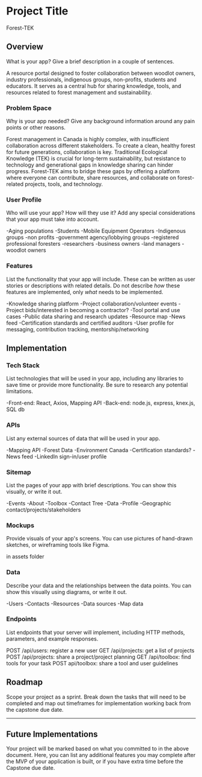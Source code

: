 # Project Title

Forest-TEK

## Overview

What is your app? Give a brief description in a couple of sentences.

A resource portal designed to foster collaboration between woodlot owners, industry professionals, indigenous groups, non-profits, students and educators. It serves as a central hub for sharing knowledge, tools, and resources related to forest management and sustainability.


### Problem Space

Why is your app needed? Give any background information around any pain points or other reasons.

Forest management in Canada is highly complex, with insufficient collaboration across different stakeholders. To create a clean, healthy forest for future generations, collaboration is key. Traditional Ecological Knowledge (TEK) is crucial for long-term sustainability, but resistance to technology and generational gaps in knowledge sharing can hinder progress. Forest-TEK aims to bridge these gaps by offering a platform where everyone can contribute, share resources, and collaborate on forest-related projects, tools, and technology.

<!-- Forest management is extremely complex and collaboration within the industry has been lacking in Canada for a long time. With everyone's goal being a clean, stable, healthy forest for the future- we can work together to realize these goals for generations to come. Traditional Ecological Knowledge (TEK) is a key factor in the complexities of forestry. Bridging acquired experience from land managers, retirees, private woodlot owners, indigenous elders is crucial for the long-term sustainability of Canadian forests- especially with climate change and our urgent need for climate solutions. Traditional knowledge holders often are resistant to change, and this is highly prevalent with forest tools and technology. Forest TEK is a space to allow collaboration between generations and support helping out our community, whether its sharing your knowledge, helping someone use a tool, doing land-surveys, assessing current forest health- everyone in our community has something to give and I hope to create a resource-focused tool that acts as a portal to enable these collaborations and learning opportunities and resources. This will include product reviews of paid services, interdependencies/data management strategy, public data sharing, research pooling, global forest trends and news, certification standards, political climates with forestry, conservation areas, indigenous lands, private lands open for public use, restoration projects, watershed/NGO operations and calls for volunteers, etc. If you have something to contribute: we want to provide an opportunity for you to contribute meaningfully (i.e student interviews with retired foresters, student development opportunities, family-run business support, contacting your local representatives, etc.) -->

### User Profile

Who will use your app? How will they use it? Add any special considerations that your app must take into account.

-Aging populations
-Students
-Mobile Equipment Operators
-Indigenous groups
-non profits
-government agency/lobbying groups
-registered professional foresters
-researchers
-business owners
-land managers
-woodlot owners

### Features

List the functionality that your app will include. These can be written as user stories or descriptions with related details. Do not describe _how_ these features are implemented, only _what_ needs to be implemented.

-Knowledge sharing platform
-Project collaboration/volunteer events
-Project bids/interested in becoming a contractor?
-Tool portal and use cases
-Public data sharing and research updates
-Resource map
-News feed
-Certification standards and certified auditors
-User profile for messaging, contribution tracking, mentorship/networking

## Implementation

### Tech Stack

List technologies that will be used in your app, including any libraries to save time or provide more functionality. Be sure to research any potential limitations.

-Front-end: React, Axios, Mapping API
-Back-end: node.js, express, knex.js, SQL db

### APIs

List any external sources of data that will be used in your app.

-Mapping API
-Forest Data
-Environment Canada
-Certification standards?
-News feed
-LinkedIn sign-in/user profile

### Sitemap

List the pages of your app with brief descriptions. You can show this visually, or write it out.

-Events
-About
-Toolbox
-Contact Tree
-Data
-Profile
-Geographic contact/projects/stakeholders

### Mockups

Provide visuals of your app's screens. You can use pictures of hand-drawn sketches, or wireframing tools like Figma.

in assets folder

### Data

Describe your data and the relationships between the data points. You can show this visually using diagrams, or write it out. 

-Users
-Contacts
-Resources
-Data sources
-Map data

### Endpoints

List endpoints that your server will implement, including HTTP methods, parameters, and example responses.

POST /api/users: register a new user
GET /api/projects: get a list of projects
POST /api/projects: share a project/project planning
GET /api/toolbox: find tools for your task
POST api/toolbox: share a tool and user guidelines

## Roadmap

Scope your project as a sprint. Break down the tasks that will need to be completed and map out timeframes for implementation working back from the capstone due date. 

---

## Future Implementations
Your project will be marked based on what you committed to in the above document. Here, you can list any additional features you may complete after the MVP of your application is built, or if you have extra time before the Capstone due date.

